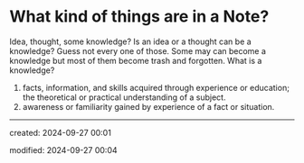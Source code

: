 # What kind of things are in a Note?

Idea, thought, some knowledge? Is an idea or a thought can be a knowledge? Guess not every one of those. Some may can become a knowledge but most of them become trash and forgotten. What is a knowledge? 

1. facts, information, and skills acquired through experience or education; the theoretical or practical understanding of a subject.
2. awareness or familiarity gained by experience of a fact or situation.

---
created: 2024-09-27 00:01

modified: 2024-09-27 00:04
